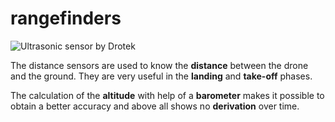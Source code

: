 # rangefinders

![Ultrasonic sensor by Drotek](https://drotek.com/wp-content/uploads/2017/01/ultrasonic-sensor-concept-diagram.jpg?raw=true)

The distance sensors are used to know the **distance** between the drone and the ground. They are very useful in the **landing** and **take-off** phases.

The calculation of the **altitude** with help of a **barometer** makes it possible to obtain a better accuracy and above all shows no **derivation** over time.

